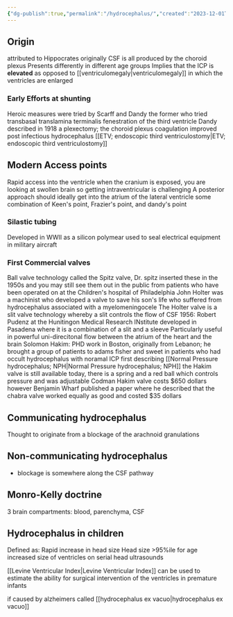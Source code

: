 ```yaml
---
{"dg-publish":true,"permalink":"/hydrocephalus/","created":"2023-12-01T19:56:42.707-08:00","updated":"2025-09-24T10:17:27.155-07:00"}
---
```



## Origin
attributed to Hippocrates originally
CSF is all produced by the choroid plexus
Presents differently in different age groups
Implies that the ICP is **elevated** as opposed to [[ventriculomegaly\|ventriculomegaly]] in which the ventricles are enlarged
### Early Efforts at shunting
Heroic measures were tried by Scarff and Dandy the former who tried transbasal translamina terminalis fenestration of the third ventricle
Dandy described in 1918 a plexectomy; the choroid plexus coagulation improved post infectious hydrocephalus [[ETV; endoscopic third ventriculostomy\|ETV; endoscopic third ventriculostomy]]

## Modern Access points
Rapid access into the ventricle when the cranium is exposed, you are looking at swollen brain so getting intraventricular is challenging
A posterior approach should ideally get into the atrium of the lateral ventricle
	some combination of Keen's point, Frazier's point, and dandy's point
### Silastic tubing
Developed in WWII as a silicon polymear used to seal electrical equipment in military aircraft
### First Commercial valves
Ball valve technology called the Spitz valve, Dr. spitz inserted these in the 1950s and you may still see them out in the public from patients who have been operated on at the Children's hospital of Philadelphia
John Holter was a machinist who developed a valve to save his son's life who suffered from hydrocephalus associated with a myelomeningocele
	The Holter valve is a slit valve technology whereby a slit controls the flow of CSF
1956: Robert Pudenz at the Hunitingon Medical Research INstitute developed in Pasadena where it is a combination of a slit and a sleeve 
	Particularly useful in powerful uni-direcitonal flow between the atrium of the heart and the brain
Solomon Hakim: PHD work in Boston, originally from Lebanon; he brought a group of patients to adams fisher and sweet in patients who had occult hydrocephalus with noramal ICP first describing [[Normal Pressure hydrocephalus; NPH\|Normal Pressure hydrocephalus; NPH]]
	the Hakim valve is still available today, there is a spring and a red ball which controls pressure and was adjustable
Codman Hakim valve costs $650 dollars however Benjamin Wharf published a paper where he described that the chabra valve worked equally as good and costed $35 dollars

## Communicating hydrocephalus
Thought to originate from a blockage of the arachnoid granulations

## Non-communicating hydrocephalus
- blockage is somewhere along the CSF pathway

## Monro-Kelly doctrine
3 brain compartments: blood, parenchyma, CSF

## Hydrocephalus in children
Defined as: 
	Rapid increase in head size
	Head size >95%ile for age
	increased size of ventricles on serial head ultrasounds

[[Levine Ventricular Index\|Levine Ventricular Index]] can be used to estimate the ability for surgical intervention of the ventricles in premature infants

if caused by alzheimers called [[hydrocephalus ex vacuo\|hydrocephalus ex vacuo]]